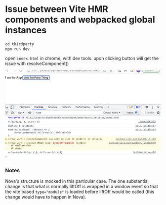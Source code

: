 # Issue between Vite HMR components and webpacked global instances

```console
cd thirdparty
npm run dev
```

open `index.html` in chrome, with dev tools. upon clicking button will
get the issue with resolveComponent()

![Error Screenshot](./error-screenshot.png)

### Notes

Nova's structure is mocked in this particular case.  The one substantial change
is that what is normally liftOff is wrapped in a window event so that the vite
based `type="module"` is loaded before liftOff would be called (this change would
have to happen in Nova).